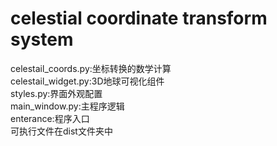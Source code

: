# celestial coordinate transform system
celestail_coords.py:坐标转换的数学计算  
celestail_widget.py:3D地球可视化组件  
styles.py:界面外观配置  
main_window.py:主程序逻辑  
enterance:程序入口  
可执行文件在dist文件夹中
